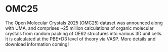 # OMC25

The Open Molecular Crystals 2025 (OMC25) dataset was announced along with UMA, and comprises ~25 million calculations of organic molecular crystals from random packing of OE62 structures into various 3D unit cells. It is calculated at the PBE+D3 level of theory via VASP. More details and download information coming!
